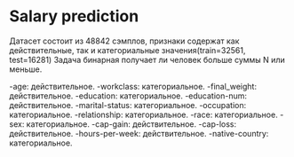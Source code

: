 # Salary prediction

Датасет состоит из 48842 сэмплов, признаки содержат как действительные, так и категориальные значения(train=32561, test=16281)
Задача бинарная получает ли человек больше суммы N или меньше.

-age: действительное.
-workclass: категориальное. 
-final_weight: действительное.
-education: категориальное.
-education-num: действительное.
-marital-status: категориальное.
-occupation: категориальное.
-relationship: категориальное.
-race: категориальное.
-sex: категориальное.
-cap-gain: действительное.
-cap-loss: действительное.
-hours-per-week: действительное.
-native-country: категориальное.
